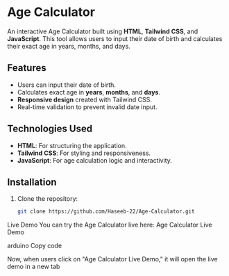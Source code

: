 # Age Calculator

An interactive Age Calculator built using **HTML**, **Tailwind CSS**, and **JavaScript**. This tool allows users to input their date of birth and calculates their exact age in years, months, and days.

## Features
- Users can input their date of birth.
- Calculates exact age in **years**, **months**, and **days**.
- **Responsive design** created with Tailwind CSS.
- Real-time validation to prevent invalid date input.

## Technologies Used
- **HTML**: For structuring the application.
- **Tailwind CSS**: For styling and responsiveness.
- **JavaScript**: For age calculation logic and interactivity.

## Installation
1. Clone the repository:
   ```bash
   git clone https://github.com/Haseeb-22/Age-Calculator.git
Live Demo
You can try the Age Calculator live here: Age Calculator Live Demo

arduino
Copy code

Now, when users click on "Age Calculator Live Demo," it will open the live demo in a new tab



